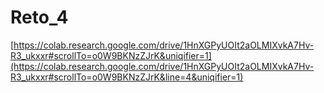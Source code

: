 
# Reto_4

[https://colab.research.google.com/drive/1HnXGPyUOIt2aOLMIXvkA7Hv-R3_ukxxr#scrollTo=o0W9BKNzZJrK&uniqifier=1](https://colab.research.google.com/drive/1HnXGPyUOIt2aOLMIXvkA7Hv-R3_ukxxr#scrollTo=o0W9BKNzZJrK&line=4&uniqifier=1)
